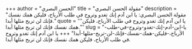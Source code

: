 +++
author = "الحسن البصري"
title = "مقولة الحسن البصري"
description = "مقولة الحسن البصري: يا ابن آدم إنك تغدو وتروح في طلب الأرباح، فليكن همك نفسك فإنك لن تربح مثلها أبدا."
quote = '''يا ابن آدم إنك تغدو وتروح في طلب الأرباح، فليكن همك نفسك فإنك لن تربح مثلها أبدا.'''
slug = "يا-ابن-آدم-إنك-تغدو-وتروح-في-طلب-الأرباح،-فليكن-همك-نفسك-فإنك-لن-تربح-مثلها-أبدا"
+++
يا ابن آدم إنك تغدو وتروح في طلب الأرباح، فليكن همك نفسك فإنك لن تربح مثلها أبدا.

